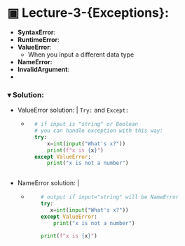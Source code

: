 # ▣ Lecture-3-{Exceptions}:

* **SyntaxError**: 
* **RuntimeError**:
* **ValueError**: 
  * When you input a different data type 
* **NameError:**
* **InvalidArgument**:
* 

### **▾ Solution**:
* ValueError solution: | `Try:` and `Except:`
    - ```python
        # if input is "string" or Boolean  
        # you can handle exception with this way:
        try:
            x=int(input("What's x?"))
            print(f"x is {x}")
        except ValueError:
            print("x is not a number")
        
        ```

* NameError solution: |
  - ```python
        # output if input="string" will be NameError
        try:
           x=int(input("What's x?"))
        except ValueError:
            print("x is not a number")
           
        print(f"x is {x}")


    ```



